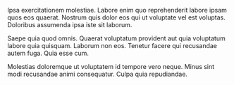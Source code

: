 Ipsa exercitationem molestiae. Labore enim quo reprehenderit labore ipsam quos eos quaerat. Nostrum quis dolor eos qui ut voluptate vel est voluptas. Doloribus assumenda ipsa iste sit laborum.
 Saepe quia quod omnis. Quaerat voluptatum provident aut quia voluptatum labore quia quisquam. Laborum non eos. Tenetur facere qui recusandae autem fuga. Quia esse cum.
 Molestias doloremque ut voluptatem id tempore vero neque. Minus sint modi recusandae animi consequatur. Culpa quia repudiandae.